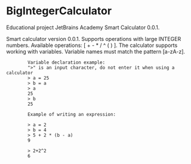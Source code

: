 # BigIntegerCalculator
Educational project JetBrains Academy Smart Calculator 0.0.1.

Smart calculator version 0.0.1.
Supports operations with large INTEGER numbers.
Available operations: [ + - * / ^ ( ) ].
The calculator supports working with variables.
Variable names must match the pattern [a-zA-z].
            
            Variable declaration example:
            ">" is an input character, do not enter it when using a calculator 
            > a = 25
            > b = a
            > a
            25
            > b
            25
            
            Example of writing an expression:
            
            > a = 2
            > b = 4
            > 5 + 2 * (b - a)
            9
            
            > 2+2^2
            6
